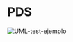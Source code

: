 # PDS



![UML-test-ejemplo](http://www.plantuml.com/plantuml/proxy?cache=no&src=https://raw.githubusercontent.com/jjrp1/PDS/main/sample.puml)
